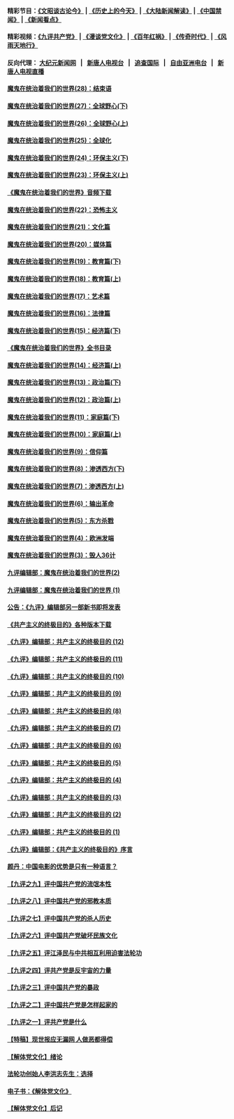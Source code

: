 #### 精彩节目：[《文昭谈古论今》](http://155.138.205.71/wenzhao) | [《历史上的今天》](http://155.138.205.71/today-in-history) | [《大陆新闻解读》](http://155.138.205.71/ntdtv-comedy) | [《中国禁闻》](http://155.138.205.71/ntdtv-news) | [《新闻看点》](http://155.138.205.71/news-insight) 

 #### 精彩视频：[《九评共产党》](http://155.138.205.71:10000/videos/jiuping) | [《漫谈党文化》](http://155.138.205.71:10000/videos/mtdwh) | [《百年红祸》](http://155.138.205.71:10000/videos/bnhh) | [《传奇时代》](http://155.138.205.71:10000/videos/legend) | [《风雨天地行》](http://155.138.205.71:10000/videos/fytdx) 

 #### 反向代理： [大纪元新闻网](http://155.138.205.71:10080/) &nbsp;&nbsp;|&nbsp;&nbsp; [新唐人电视台](http://155.138.205.71:8000/) &nbsp;&nbsp;|&nbsp;&nbsp; [追查国际](http://155.138.205.71:10010/) &nbsp;&nbsp;|&nbsp;&nbsp; [自由亚洲电台](http://155.138.205.71:9800/) &nbsp;&nbsp;|&nbsp;&nbsp; [新唐人电视直播](http://155.138.205.71/) 

#### [魔鬼在统治着我们的世界(28)：结束语](../pages/nsc422/n10936246.md?t=02201237) 

#### [魔鬼在统治着我们的世界(27)：全球野心(下)](../pages/nsc422/n10928319.md?t=02201237) 

#### [魔鬼在统治着我们的世界(26)：全球野心(上)](../pages/nsc422/n10900318.md?t=02201237) 

#### [魔鬼在统治着我们的世界(25)：全球化](../pages/nsc422/n10788205.md?t=02201237) 

#### [魔鬼在统治着我们的世界(24)：环保主义(下)](../pages/nsc422/n10695307.md?t=02201237) 

#### [魔鬼在统治着我们的世界(23)：环保主义(上)](../pages/nsc422/n10688613.md?t=02201237) 

#### [《魔鬼在统治着我们的世界》音频下载](../pages/nsc422/n10635553.md?t=02201237) 

#### [魔鬼在统治着我们的世界(22)：恐怖主义](../pages/nsc422/n10614727.md?t=02201237) 

#### [魔鬼在统治着我们的世界(21)：文化篇](../pages/nsc422/n10597706.md?t=02201237) 

#### [魔鬼在统治着我们的世界(20)：媒体篇](../pages/nsc422/n10586579.md?t=02201237) 

#### [魔鬼在统治着我们的世界(19)：教育篇(下)](../pages/nsc422/n10564808.md?t=02201237) 

#### [魔鬼在统治着我们的世界(18)：教育篇(上)](../pages/nsc422/n10526970.md?t=02201237) 

#### [魔鬼在统治着我们的世界(17)：艺术篇](../pages/nsc422/n10499093.md?t=02201237) 

#### [魔鬼在统治着我们的世界(16)：法律篇](../pages/nsc422/n10485969.md?t=02201237) 

#### [魔鬼在统治着我们的世界(15)：经济篇(下)](../pages/nsc422/n10469975.md?t=02201237) 

#### [《魔鬼在统治着我们的世界》全书目录](../pages/nsc422/n10464261.md?t=02201237) 

#### [魔鬼在统治着我们的世界(14)：经济篇(上)](../pages/nsc422/n10457370.md?t=02201237) 

#### [魔鬼在统治着我们的世界(13)：政治篇(下)](../pages/nsc422/n10448270.md?t=02201237) 

#### [魔鬼在统治着我们的世界(12)：政治篇(上)](../pages/nsc422/n10444576.md?t=02201237) 

#### [魔鬼在统治着我们的世界(11)：家庭篇(下)](../pages/nsc422/n10440961.md?t=02201237) 

#### [魔鬼在统治着我们的世界(10)：家庭篇(上)](../pages/nsc422/n10435448.md?t=02201237) 

#### [魔鬼在统治着我们的世界(9)：信仰篇](../pages/nsc422/n10432159.md?t=02201237) 

#### [魔鬼在统治着我们的世界(8)：渗透西方(下)](../pages/nsc422/n10429603.md?t=02201237) 

#### [魔鬼在统治着我们的世界(7)：渗透西方(上)](../pages/nsc422/n10426013.md?t=02201237) 

#### [魔鬼在统治着我们的世界(6)：输出革命](../pages/nsc422/n10421536.md?t=02201237) 

#### [魔鬼在统治着我们的世界(5)：东方杀戮](../pages/nsc422/n10417707.md?t=02201237) 

#### [魔鬼在统治着我们的世界(4)：欧洲发端](../pages/nsc422/n10414890.md?t=02201237) 

#### [魔鬼在统治着我们的世界(3)：毁人36计](../pages/nsc422/n10411583.md?t=02201237) 

#### [九评编辑部：魔鬼在统治着我们的世界(2)](../pages/nsc422/n10410036.md?t=02201237) 

#### [九评编辑部：魔鬼在统治着我们的世界 (1)](../pages/nsc422/n10406825.md?t=02201237) 

#### [公告：《九评》编辑部另一部新书即将发表](../pages/nsc422/n10405104.md?t=02201237) 

#### [《共产主义的终极目的》各种版本下载](../pages/nsc422/n10022138.md?t=02201237) 

#### [《九评》编辑部：共产主义的终极目的 (12)](../pages/nsc422/n9933272.md?t=02201237) 

#### [《九评》编辑部：共产主义的终极目的 (11)](../pages/nsc422/n9924973.md?t=02201237) 

#### [《九评》编辑部：共产主义的终极目的 (10)](../pages/nsc422/n9920883.md?t=02201237) 

#### [《九评》编辑部：共产主义的终极目的 (9)](../pages/nsc422/n9916363.md?t=02201237) 

#### [《九评》编辑部：共产主义的终极目的 (8)](../pages/nsc422/n9912488.md?t=02201237) 

#### [《九评》编辑部：共产主义的终极目的 (7)](../pages/nsc422/n9901176.md?t=02201237) 

#### [《九评》编辑部：共产主义的终极目的 (6)](../pages/nsc422/n9899359.md?t=02201237) 

#### [《九评》编辑部：共产主义的终极目的 (5)](../pages/nsc422/n9893174.md?t=02201237) 

#### [《九评》编辑部：共产主义的终极目的 (4)](../pages/nsc422/n9891246.md?t=02201237) 

#### [《九评》编辑部：共产主义的终极目的 (3)](../pages/nsc422/n9879879.md?t=02201237) 

#### [《九评》编辑部：共产主义的终极目的 (2)](../pages/nsc422/n9876205.md?t=02201237) 

#### [《九评》编辑部：共产主义的终极目的 (1)](../pages/nsc422/n9865857.md?t=02201237) 

#### [《九评》编辑部：《共产主义的终极目的》序言](../pages/nsc422/n9862666.md?t=02201237) 

#### [颜丹：中国电影的优势是只有一种语言？](../pages/nsc422/n9583062.md?t=02201237) 

#### [【九评之九】评中国共产党的流氓本性](../pages/nsc422/n737542.md?t=02201237) 

#### [【九评之八】评中国共产党的邪教本质](../pages/nsc422/n735942.md?t=02201237) 

#### [【九评之七】评中国共产党的杀人历史](../pages/nsc422/n733806.md?t=02201237) 

#### [【九评之六】评中国共产党破坏民族文化](../pages/nsc422/n731667.md?t=02201237) 

#### [【九评之五】评江泽民与中共相互利用迫害法轮功](../pages/nsc422/n730058.md?t=02201237) 

#### [【九评之四】评共产党是反宇宙的力量](../pages/nsc422/n727814.md?t=02201237) 

#### [【九评之三】评中国共产党的暴政](../pages/nsc422/n725597.md?t=02201237) 

#### [【九评之二】评中国共产党是怎样起家的](../pages/nsc422/n723946.md?t=02201237) 

#### [【九评之一】评共产党是什么](../pages/nsc422/n722529.md?t=02201237) 

#### [【特稿】现世报应无漏网 人做恶都得偿](../pages/nsc422/n4215167.md?t=02201237) 

#### [【解体党文化】绪论](../pages/nsc422/n1449356.md?t=02201237) 

#### [法轮功创始人李洪志先生：选择](../pages/nsc422/n3580738.md?t=02201237) 

#### [电子书：《解体党文化》](../pages/nsc422/n1573484.md?t=02201237) 

#### [【解体党文化】后记](../pages/nsc422/n1531999.md?t=02201237) 

